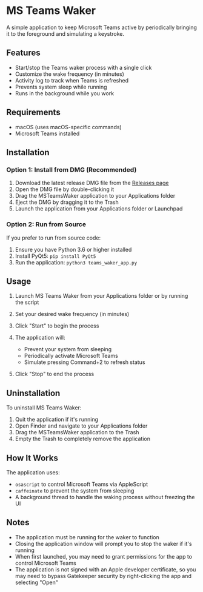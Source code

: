 # MS Teams Waker

A simple application to keep Microsoft Teams active by periodically bringing it to the foreground and simulating a keystroke.

## Features

- Start/stop the Teams waker process with a single click
- Customize the wake frequency (in minutes)
- Activity log to track when Teams is refreshed
- Prevents system sleep while running
- Runs in the background while you work

## Requirements

- macOS (uses macOS-specific commands)
- Microsoft Teams installed

## Installation

### Option 1: Install from DMG (Recommended)

1. Download the latest release DMG file from the [Releases page](https://github.com/YOUR_USERNAME/msteams_waker/releases)
2. Open the DMG file by double-clicking it
3. Drag the MSTeamsWaker application to your Applications folder
4. Eject the DMG by dragging it to the Trash
5. Launch the application from your Applications folder or Launchpad

### Option 2: Run from Source

If you prefer to run from source code:

1. Ensure you have Python 3.6 or higher installed
2. Install PyQt5: `pip install PyQt5`
3. Run the application: `python3 teams_waker_app.py`

## Usage

1. Launch MS Teams Waker from your Applications folder or by running the script

2. Set your desired wake frequency (in minutes)

3. Click "Start" to begin the process

4. The application will:
   - Prevent your system from sleeping
   - Periodically activate Microsoft Teams
   - Simulate pressing Command+2 to refresh status

5. Click "Stop" to end the process

## Uninstallation

To uninstall MS Teams Waker:

1. Quit the application if it's running
2. Open Finder and navigate to your Applications folder
3. Drag the MSTeamsWaker application to the Trash
4. Empty the Trash to completely remove the application

## How It Works

The application uses:
- `osascript` to control Microsoft Teams via AppleScript
- `caffeinate` to prevent the system from sleeping
- A background thread to handle the waking process without freezing the UI

## Notes

- The application must be running for the waker to function
- Closing the application window will prompt you to stop the waker if it's running
- When first launched, you may need to grant permissions for the app to control Microsoft Teams
- The application is not signed with an Apple developer certificate, so you may need to bypass Gatekeeper security by right-clicking the app and selecting "Open"

